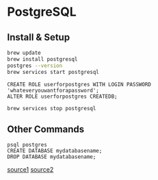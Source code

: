 # PostgreSQL

## Install & Setup
```bash
brew update
brew install postgresql
postgres --version
brew services start postgresql
```

```postgres
CREATE ROLE userforpostgres WITH LOGIN PASSWORD 'whateveryouwantforapassword';
ALTER ROLE userforpostgres CREATEDB;
```

```
brew services stop postgresql
```


## Other Commands
```
psql postgres
CREATE DATABASE mydatabasename;
DROP DATABASE mydatabasename;
```


[source1](https://www.sqlshack.com/setting-up-a-postgresql-database-on-mac/)
[source2](https://www.robinwieruch.de/postgres-sql-macos-setup)